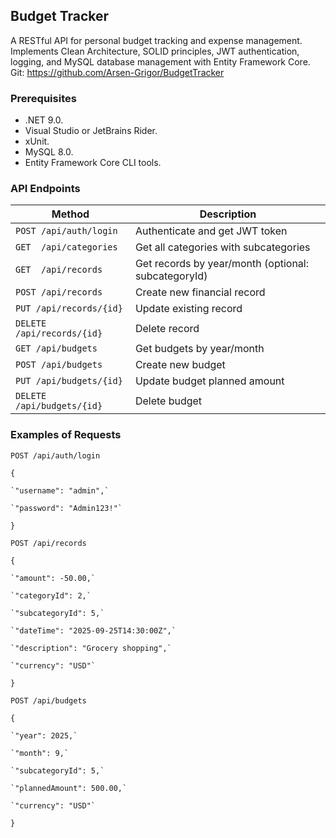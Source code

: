 ## Budget Tracker

A RESTful API for personal budget tracking and expense management. Implements Clean Architecture, SOLID principles, JWT authentication, logging, and MySQL database management with Entity Framework Core.
Git: https://github.com/Arsen-Grigor/BudgetTracker

### Prerequisites

- .NET 9.0.
- Visual Studio or JetBrains Rider.
- xUnit.
- MySQL 8.0.
- Entity Framework Core CLI tools.

### API Endpoints

| Method | Description |
|-|-|
`POST /api/auth/login` | Authenticate and get JWT token
`GET  /api/categories`| Get all categories with subcategories
`GET  /api/records`| Get records by year/month (optional: subcategoryId)
`POST /api/records`| Create new financial record
`PUT /api/records/{id}`| Update existing record
`DELETE /api/records/{id}`| Delete record
`GET /api/budgets`| Get budgets by year/month
`POST /api/budgets`| Create new budget
`PUT /api/budgets/{id}` | Update budget planned amount
`DELETE /api/budgets/{id}`| Delete budget

### Examples of Requests

`POST /api/auth/login`

`{`

    `"username": "admin",`
    
    `"password": "Admin123!"`
    
`}`

`POST /api/records`

`{`

    `"amount": -50.00,`
    
    `"categoryId": 2,`
    
    `"subcategoryId": 5,`
    
    `"dateTime": "2025-09-25T14:30:00Z",`
    
    `"description": "Grocery shopping",`
    
    `"currency": "USD"`
    
`}`

`POST /api/budgets`

`{`

    `"year": 2025,`
    
    `"month": 9,`
    
    `"subcategoryId": 5,`
    
    `"plannedAmount": 500.00,`
    
    `"currency": "USD"`
    
`}`
